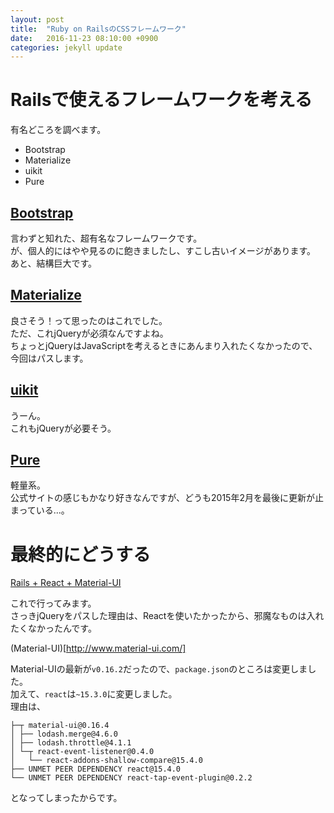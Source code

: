 ```yaml
---
layout: post
title:  "Ruby on RailsのCSSフレームワーク"
date:   2016-11-23 08:10:00 +0900
categories: jekyll update
---
```


# Railsで使えるフレームワークを考える

有名どころを調べます。

* Bootstrap
* Materialize
* uikit
* Pure

## [Bootstrap](http://getbootstrap.com/)

言わずと知れた、超有名なフレームワークです。  
が、個人的にはやや見るのに飽きましたし、すこし古いイメージがあります。  
あと、結構巨大です。

## [Materialize](http://materializecss.com/)

良さそう！って思ったのはこれでした。  
ただ、これjQueryが必須なんですよね。  
ちょっとjQueryはJavaScriptを考えるときにあんまり入れたくなかったので、今回はパスします。  

## [uikit](https://getuikit.com/index.html)

うーん。  
これもjQueryが必要そう。  

## [Pure](http://purecss.io/)

軽量系。  
公式サイトの感じもかなり好きなんですが、どうも2015年2月を最後に更新が止まっている...。  

# 最終的にどうする

[Rails + React + Material-UI](https://rubyonrails4makeitwork.wordpress.com/2016/04/11/rails-react-material-ui/)

これで行ってみます。  
さっきjQueryをパスした理由は、Reactを使いたかったから、邪魔なものは入れたくなかったんです。  

(Material-UI)[http://www.material-ui.com/]  

Material-UIの最新が`v0.16.2`だったので、`package.json`のところは変更しました。  
加えて、`react`は`~15.3.0`に変更しました。  
理由は、

```
├─┬ material-ui@0.16.4
│ ├── lodash.merge@4.6.0
│ ├── lodash.throttle@4.1.1
│ └─┬ react-event-listener@0.4.0
│   └── react-addons-shallow-compare@15.4.0
├── UNMET PEER DEPENDENCY react@15.4.0
└── UNMET PEER DEPENDENCY react-tap-event-plugin@0.2.2
```

となってしまったからです。
